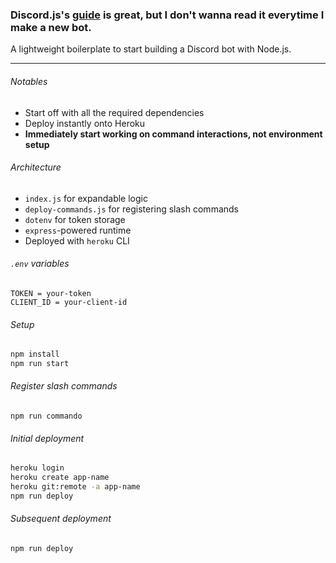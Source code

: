 ### Discord.js's [guide](https://discordjs.guide) is great, but I don't wanna read it everytime I make a new bot.
A lightweight boilerplate to start building a Discord bot with Node.js.

-----

###### Notables

- Start off with all the required dependencies
- Deploy instantly onto Heroku
- **Immediately start working on command interactions, not environment setup**

###### Architecture

- `index.js` for expandable logic
- `deploy-commands.js` for registering slash commands
- `dotenv` for token storage
- `express`-powered runtime
- Deployed with `heroku` CLI

###### `.env` variables

```
TOKEN = your-token
CLIENT_ID = your-client-id
```

###### Setup

```bash
npm install
npm run start
```

###### Register slash commands

```
npm run commando
```

###### Initial deployment

```bash
heroku login
heroku create app-name
heroku git:remote -a app-name
npm run deploy
```

###### Subsequent deployment

```bash
npm run deploy
```
